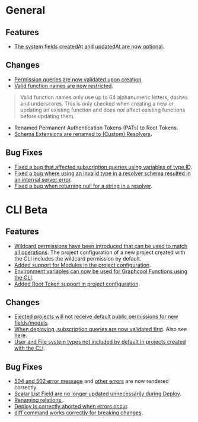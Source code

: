 # General

## Features

* [The system fields createdAt and updatedAt are now optional](https://github.com/graphcool/graphcool/issues/452).

## Changes

* [Permission queries are now validated upon creation](https://github.com/graphcool/graphcool/issues/456).
* [Valid function names are now restricted](https://github.com/graphcool/graphcool/issues/538).
> Valid function names only use up to 64 alphanumeric letters, dashes and underscores. This is only checked when creating a new or updating an existing function and does *not* affect existing functions before updating them.
* Renamed Permanent Authentication Tokens (PATs) to Root Tokens.
* [Schema Extensions are renamed to (Custom) Resolvers](https://github.com/graphcool/graphcool/issues/461).

## Bug Fixes

* [Fixed a bug that affected subscription queries using variables of type ID](https://github.com/graphcool/graphcool/issues/567).
* [Fixed a bug where using an invalid type in a resolver schema resulted in an internal server error](https://github.com/graphcool/graphcool/issues/413).
* [Fixed a bug when returning null for a string in a resolver](https://github.com/graphcool/graphcool/issues/559).

# CLI Beta

## Features

* [Wildcard permissions have been introduced that can be used to match all operations](https://github.com/graphcool/graphcool/issues/521). The project configuration of a new project created with the CLI includes the wildcard permission by default.
* [Added support for Modules in the project configuration](https://github.com/graphcool/graphcool/issues/523).
* [Environment variables can now be used for Graphcool Functions using the CLI](https://github.com/graphcool/graphcool/issues/548).
* [Added Root Token support in project configuration](https://github.com/graphcool/graphcool/issues/536).

## Changes

* [Ejected projects will not receive default public permissions for new fields/models](https://github.com/graphcool/graphcool/issues/459).
* [When deploying, subscription queries are now validated first](https://github.com/graphcool/graphcool/issues/464). Also see [here](https://github.com/graphcool/graphcool/issues/465).
* [User and File system types not included by default in projects created with the CLI](https://github.com/graphcool/graphcool/issues/151).

## Bug Fixes

* [504 and 502 error message](https://github.com/graphcool/graphcool/issues/458) and [other errors](https://github.com/graphcool/graphcool/issues/520) are now rendered correctly.
* [Scalar List Field are no longer updated unnecessarily during Deploy](https://github.com/graphcool/graphcool/issues/463).
* [Renaming relations ](https://github.com/graphcool/graphcool/issues/534).
* [Deploy is correctly aborted when errors occur](https://github.com/graphcool/graphcool/issues/540).
* [diff command works correctly for breaking changes](https://github.com/graphcool/graphcool/issues/557).

